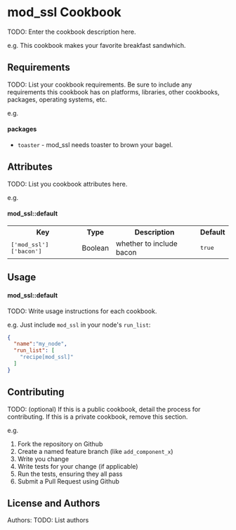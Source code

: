 mod_ssl Cookbook
================
TODO: Enter the cookbook description here.

e.g.
This cookbook makes your favorite breakfast sandwhich.

Requirements
------------
TODO: List your cookbook requirements. Be sure to include any requirements this cookbook has on platforms, libraries, other cookbooks, packages, operating systems, etc.

e.g.
#### packages
- `toaster` - mod_ssl needs toaster to brown your bagel.

Attributes
----------
TODO: List you cookbook attributes here.

e.g.
#### mod_ssl::default
<table>
  <tr>
    <th>Key</th>
    <th>Type</th>
    <th>Description</th>
    <th>Default</th>
  </tr>
  <tr>
    <td><tt>['mod_ssl']['bacon']</tt></td>
    <td>Boolean</td>
    <td>whether to include bacon</td>
    <td><tt>true</tt></td>
  </tr>
</table>

Usage
-----
#### mod_ssl::default
TODO: Write usage instructions for each cookbook.

e.g.
Just include `mod_ssl` in your node's `run_list`:

```json
{
  "name":"my_node",
  "run_list": [
    "recipe[mod_ssl]"
  ]
}
```

Contributing
------------
TODO: (optional) If this is a public cookbook, detail the process for contributing. If this is a private cookbook, remove this section.

e.g.
1. Fork the repository on Github
2. Create a named feature branch (like `add_component_x`)
3. Write you change
4. Write tests for your change (if applicable)
5. Run the tests, ensuring they all pass
6. Submit a Pull Request using Github

License and Authors
-------------------
Authors: TODO: List authors
